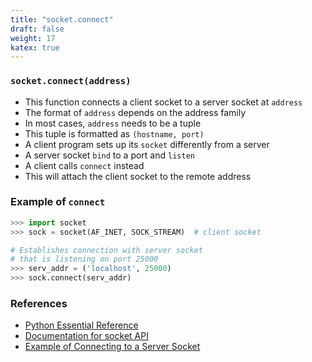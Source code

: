 ```yaml
---
title: "socket.connect"
draft: false
weight: 17
katex: true
---
```


### `socket.connect(address)`
- This function connects a client socket to a server socket at `address`
- The format of `address` depends on the address family
- In most cases, `address` needs to be a tuple
- This tuple is formatted as `(hostname, port)`
- A client program sets up its `socket` differently from a server
- A server socket `bind` to a port and `listen`
- A client calls `connect` instead
- This will attach the client socket to the remote address

### Example of `connect`

```python
>>> import socket
>>> sock = socket(AF_INET, SOCK_STREAM)  # client socket

# Establishes connection with server socket
# that is listening on port 25000
>>> serv_addr = ('localhost', 25000)
>>> sock.connect(serv_addr)
```

### References
- [Python Essential Reference](http://index-of.co.uk/Python/Python%20Essential%20Reference,%20Fourth%20Edition.pdf)
- [Documentation for socket API](https://docs.python.org/3/library/socket.html)
- [Example of Connecting to a Server Socket](https://pymotw.com/2/socket/tcp.html)
